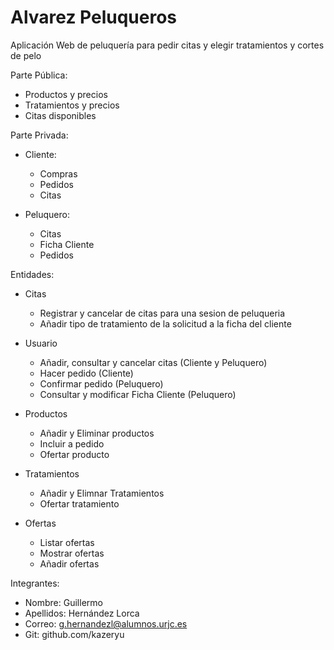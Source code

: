 # Alvarez Peluqueros
Aplicación Web de peluquería para pedir citas y elegir tratamientos y cortes de pelo

Parte Pública:
  - Productos y precios
  - Tratamientos y precios
  - Citas disponibles

Parte Privada:

  - Cliente:
    - Compras
    - Pedidos
    - Citas
 
  - Peluquero:
    - Citas
    - Ficha Cliente
    - Pedidos

Entidades:

  - Citas
    - Registrar y cancelar de citas para una sesion de peluqueria
    - Añadir tipo de tratamiento de la solicitud a la ficha del cliente
  
  - Usuario
    - Añadir, consultar y cancelar citas (Cliente y Peluquero)
    - Hacer pedido (Cliente)
    - Confirmar pedido (Peluquero)
    - Consultar y modificar Ficha Cliente (Peluquero)
  
  - Productos
    - Añadir y Eliminar productos
    - Incluir a pedido
    - Ofertar producto
  
  - Tratamientos
    - Añadir y Elimnar Tratamientos
    - Ofertar tratamiento
  
  - Ofertas
    - Listar ofertas
    - Mostrar ofertas
    - Añadir ofertas

Integrantes:

  - Nombre: Guillermo 
  - Apellidos: Hernández Lorca
  - Correo: g.hernandezl@alumnos.urjc.es
  - Git: github.com/kazeryu
